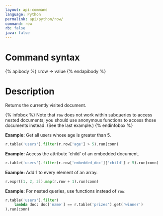 ```yaml
---
layout: api-command
language: Python
permalink: api/python/row/
command: row
rb: false
java: false
---
```


# Command syntax #

{% apibody %}
r.row &rarr; value
{% endapibody %}

# Description #

Returns the currently visited document.

{% infobox %}
Note that `row` does not work within subqueries to access nested documents; you should use anonymous functions to access those documents instead. (See the last example.)
{% endinfobox %}

__Example:__ Get all users whose age is greater than 5.

```py
r.table('users').filter(r.row['age'] > 5).run(conn)
```


__Example:__ Access the attribute 'child' of an embedded document.

```py
r.table('users').filter(r.row['embedded_doc']['child'] > 5).run(conn)
```


__Example:__ Add 1 to every element of an array.

```py
r.expr([1, 2, 3]).map(r.row + 1).run(conn)
```


__Example:__ For nested queries, use functions instead of `row`.

```py
r.table('users').filter(
    lambda doc: doc['name'] == r.table('prizes').get('winner')
).run(conn)
```

